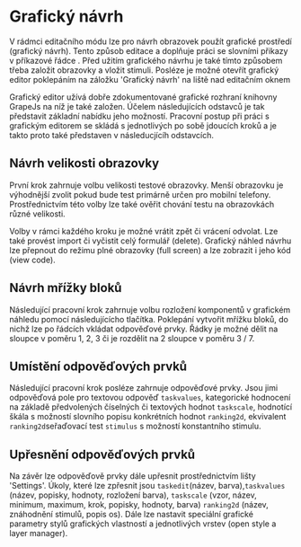 # Grafický návrh

V rádmci editačního módu lze pro návrh obrazovek použít grafické prostředí (grafický návrh).  Tento způsob editace a doplňuje práci se slovními přikazy v příkazové řádce . Před užitím grafického návrhu je také tímto způsobem třeba založit obrazovky a vložit stimuli. Posléze je možné otevřít grafický editor poklepáním na záložku 'Grafický návrh' na liště nad editačním oknem

Grafický editor užívá dobře zdokumentované grafické rozhraní knihovny GrapeJs na níž je také založen. Účelem následujících odstavců je tak představit základní nabídku jeho možností. Pracovní postup při práci s grafickým editorem se skládá s jednotlivých po sobě jdoucích kroků a je takto proto také představen v následucjícíh odstavcích.&#x20;

## Návrh velikosti obrazovky

První krok zahrnuje volbu velikosti testové obrazovky. Menší obrazovku je výhodnější zvolit pokud bude test primárně určen pro mobilní telefony. Prostřednictvím této volby lze také ověřit chování testu na obrazovkách různé velikosti.

Volby v rámci každého kroku je možné vrátit zpět či vrácení odvolat. Lze také provést import či vyčistit celý formulář (delete). Grafický náhled návrhu lze přepnout do režimu plné obrazovky (full screen) a lze zobrazit i jeho kód (view code).

## Návrh mřížky bloků

Následující pracovní krok zahrnuje volbu rozložení komponentů v grafickém náhledu pomocí následujícícho tlačítka. Poklepání vytvořit mřížku bloků, do nichž lze po řádcích vkládat odpověďové prvky. Řádky je možné dělit na sloupce v poměru 1, 2, 3 či je rozdělit na 2 sloupce v poměru 3 / 7.&#x20;

## Umístění odpověďových prvků

Následující pracovní krok posléze zahrnuje odpověďové prvky. Jsou  jimi odpověďová pole pro textovou odpověď `taskvalues`, kategorické hodnocení na základě předvolených číselných či textových hodnot `taskscale`, hodnotící škála s možností slovního popisu konkrétních hodnot `ranking2d`, ekvivalent `ranking2d`seřaďovací test `stimulus` s možností konstantního stimulu.

## Upřesnění odpověďových prvků

Na závěr lze odpověďově prvky dále upřesnit prostřednictvím lišty 'Settings'. Úkoly, které lze zpřesnit jsou `taskedit`(název, barva),`taskvalues` (název, popisky, hodnoty, rozložení barva), `taskscale` (vzor, název, minimum, maximum, krok, popisky, hodnoty, barva) `ranking2d` (název, znáhodnění stimulů, popis os). Dále lze nastavit speciální grafické parametry stylů grafických vlastností a jednotlivých vrstev (open style a layer manager).
